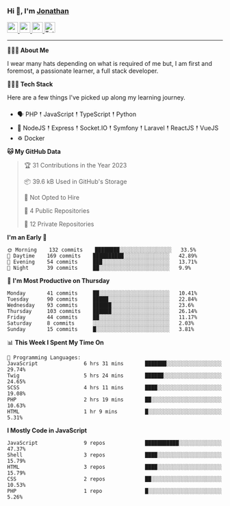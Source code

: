 ### Hi 👋, I'm [Jonathan](https://jonathan-d.ch) 

<p>
  <a href="https://www.twitter.com/redkill2108">
    <img src="https://img.shields.io/badge/twitter-%231DA1F2.svg?&style=for-the-badge&logo=twitter&logoColor=white" height=25>
  </a>
  <a href="https://www.linkedin.com/in/jdebetaz">
    <img src="https://img.shields.io/badge/linkedin-%230077B5.svg?&style=for-the-badge&logo=linkedin&logoColor=white" height=25>
  </a>
  <a href="https://www.instagram.com/jdebetaz/">
    <img src="https://img.shields.io/badge/instagram-%23E4405F.svg?&style=for-the-badge&logo=instagram&logoColor=white" height=25>
  </a>
  <a href="https://wakatime.com/@5c95ead1-71ee-4ecc-9a32-6c2b293dd432">
    <img src="https://wakatime.com/badge/user/5c95ead1-71ee-4ecc-9a32-6c2b293dd432.svg?style=for-the-badge" height=25 alt="Total time coded since Aug 23 2019" />
  </a>
</p>

-------

**🙋🏻‍♂️ About Me** 

<p>I wear many hats depending on what is required of me but, I am first and foremost, a passionate learner, a full stack developer.</p>

**👨🏻‍💻 Tech Stack** 

<p>Here are a few things I've picked up along my learning journey.</p>

- 🗣 PHP 𒑰 JavaScript 𒑰 TypeScript 𒑰 Python
- 🎒 NodeJS 𒑰 Express 𒑰 Socket.IO 𒑰 Symfony 𒑰 Laravel 𒑰 ReactJS 𒑰 VueJS
- ♽ Docker

<!--START_SECTION:waka-->
**🐱 My GitHub Data** 

> 🏆 31 Contributions in the Year 2023
 > 
> 📦 39.6 kB Used in GitHub's Storage 
 > 
> 🚫 Not Opted to Hire
 > 
> 📜 4 Public Repositories 
 > 
> 🔑 12 Private Repositories  
 > 
**I'm an Early 🐤** 

```text
🌞 Morning    132 commits    ████████░░░░░░░░░░░░░░░░░   33.5% 
🌆 Daytime    169 commits    ██████████░░░░░░░░░░░░░░░   42.89% 
🌃 Evening    54 commits     ███░░░░░░░░░░░░░░░░░░░░░░   13.71% 
🌙 Night      39 commits     ██░░░░░░░░░░░░░░░░░░░░░░░   9.9%

```
📅 **I'm Most Productive on Thursday** 

```text
Monday       41 commits     ██░░░░░░░░░░░░░░░░░░░░░░░   10.41% 
Tuesday      90 commits     █████░░░░░░░░░░░░░░░░░░░░   22.84% 
Wednesday    93 commits     ██████░░░░░░░░░░░░░░░░░░░   23.6% 
Thursday     103 commits    ██████░░░░░░░░░░░░░░░░░░░   26.14% 
Friday       44 commits     ██░░░░░░░░░░░░░░░░░░░░░░░   11.17% 
Saturday     8 commits      ░░░░░░░░░░░░░░░░░░░░░░░░░   2.03% 
Sunday       15 commits     █░░░░░░░░░░░░░░░░░░░░░░░░   3.81%

```


📊 **This Week I Spent My Time On** 

```text
💬 Programming Languages: 
JavaScript               6 hrs 31 mins       ███████░░░░░░░░░░░░░░░░░░   29.74% 
Twig                     5 hrs 24 mins       ██████░░░░░░░░░░░░░░░░░░░   24.65% 
SCSS                     4 hrs 11 mins       ████░░░░░░░░░░░░░░░░░░░░░   19.08% 
PHP                      2 hrs 19 mins       ██░░░░░░░░░░░░░░░░░░░░░░░   10.63% 
HTML                     1 hr 9 mins         █░░░░░░░░░░░░░░░░░░░░░░░░   5.31%

```

**I Mostly Code in JavaScript** 

```text
JavaScript               9 repos             ███████████░░░░░░░░░░░░░░   47.37% 
Shell                    3 repos             ████░░░░░░░░░░░░░░░░░░░░░   15.79% 
HTML                     3 repos             ████░░░░░░░░░░░░░░░░░░░░░   15.79% 
CSS                      2 repos             ██░░░░░░░░░░░░░░░░░░░░░░░   10.53% 
PHP                      1 repo              █░░░░░░░░░░░░░░░░░░░░░░░░   5.26%

```



<!--END_SECTION:waka-->
